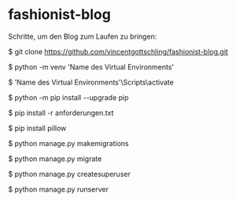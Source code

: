 # fashionist-blog

Schritte, um den Blog zum Laufen zu bringen:

$ git clone https://github.com/vincentgottschling/fashionist-blog.git

$ python -m venv 'Name des Virtual Environments'

$ 'Name des Virtual Environments'\Scripts\activate

$ python -m pip install --upgrade pip

$ pip install -r anforderungen.txt

$ pip install pillow

$ python manage.py makemigrations

$ python manage.py migrate

$ python manage.py createsuperuser

$ python manage.py runserver

